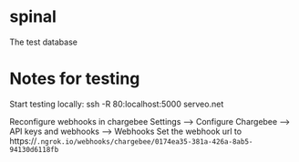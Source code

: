 # spinal
The test database

Notes for testing
=================
Start testing locally:
    ssh -R 80:localhost:5000 serveo.net

Reconfigure webhooks in chargebee
    Settings --> Configure Chargebee --> API keys and webhooks --> Webhooks
    Set the webhook url to https://<code>.ngrok.io/webhooks/chargebee/0174ea35-381a-426a-8ab5-94130d6118fb


